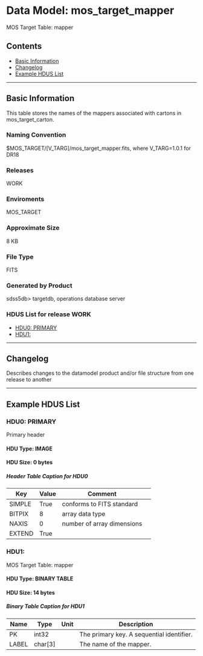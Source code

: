 # Data Model: mos_target_mapper


MOS Target Table: mapper


## Contents
- [Basic Information](#basic-information)
- [Changelog](#changelog)
- [Example HDUS List](#example-hdus-list)

---

## Basic Information
This table stores the names of the mappers associated with cartons in mos_target_carton.

### Naming Convention
$MOS_TARGET/[V_TARG]/mos_target_mapper.fits, where V_TARG=1.0.1 for DR18

### Releases
WORK

### Enviroments
MOS_TARGET

### Approximate Size
8 KB

### File Type
FITS

### Generated by Product
sdss5db> targetdb, operations database server

### HDUS List for release WORK
  - [HDU0: PRIMARY](#hdu0-primary)
  - [HDU1: ](#hdu1-)

---

## Changelog
Describes changes to the datamodel product and/or file structure from one release to another

---
## Example HDUS List

### HDU0: PRIMARY
Primary header

#### HDU Type: IMAGE
#### HDU Size:  0 bytes

##### Header Table Caption for HDU0
Key | Value | Comment | |
| --- | --- | --- | --- |
| SIMPLE | True | conforms to FITS standard |
| BITPIX | 8 | array data type |
| NAXIS | 0 | number of array dimensions |
| EXTEND | True |  |



### HDU1: 
MOS Target Table: mapper

#### HDU Type: BINARY TABLE
#### HDU Size:  14 bytes

##### Binary Table Caption for HDU1
Name | Type | Unit | Description |
| --- | --- | --- | --- |
 | PK | int32 |  | The primary key. A sequential identifier. |
 | LABEL | char[3] |  | The name of the mapper. |


